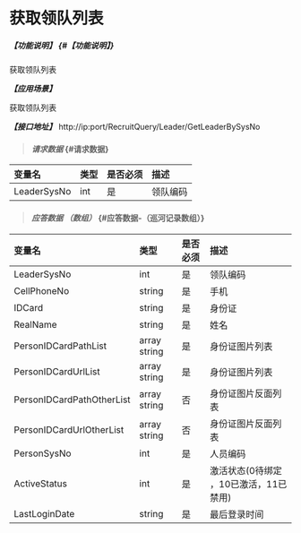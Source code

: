 # 获取领队列表

##### _【功能说明】_ {#【功能说明】}

获取领队列表

_**【应用场景】**_

获取领队列表

_**【接口地址】**_
http://ip:port/RecruitQuery/Leader/GetLeaderBySysNo

> #### _请求数据_ {#请求数据}

| 变量名 | 类型 | 是否必须 | 描述 |
| :--- | :--- | :--- | :--- |
| LeaderSysNo| int| 是 |领队编码|




> #### _应答数据 （数组）_ {#应答数据-（巡河记录数组）}

| 变量名 | 类型 | 是否必须 | 描述 |
| :--- | :--- | :--- | :--- |
| LeaderSysNo| int| 是 |领队编码|
| CellPhoneNo| string | 是 |手机 |
| IDCard| string | 是 |身份证|
| RealName| string | 是 |姓名|
| PersonIDCardPathList | array string |是 | 身份证图片列表 |
| PersonIDCardUrlList | array string | 是 | 身份证图片列表 |
| PersonIDCardPathOtherList | array string | 否 | 身份证图片反面列表 |
| PersonIDCardUrlOtherList | array string | 否 | 身份证图片反面列表 |
| PersonSysNo| int| 是 |人员编码|
| ActiveStatus| int| 是 |激活状态(0待绑定 ，10已激活，11已禁用) |
| LastLoginDate| string | 是 |最后登录时间 |




